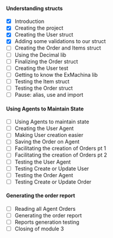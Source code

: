 #### Understanding structs

- [x] Introduction
- [x] Creating the project
- [x] Creating the User struct
- [x] Adding some validations to our struct
- [ ] Creating the Order and Items struct
- [ ] Using the Decimal lib
- [ ] Finalizing the Order struct
- [ ] Creating the User test
- [ ] Getting to know the ExMachina lib
- [ ] Testing the Item struct
- [ ] Testing the Order struct
- [ ] Pause: alias, use and import

#### Using Agents to Maintain State

- [ ] Using Agents to maintain state
- [ ] Creating the User Agent
- [ ] Making User creation easier
- [ ] Saving the Order on Agent
- [ ] Facilitating the creation of Orders pt 1
- [ ] Facilitating the creation of Orders pt 2
- [ ] Testing the User Agent
- [ ] Testing Create or Update User
- [ ] Testing the Order Agent
- [ ] Testing Create or Update Order

#### Generating the order report

- [ ] Reading all Agent Orders
- [ ] Generating the order report
- [ ] Reports generation testing
- [ ] Closing of module 3